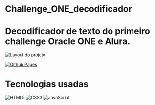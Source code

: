 # Challenge_ONE_decodificador
# Decodificador de texto do primeiro challenge Oracle ONE e Alura.

![Layout do projeto](https://github.com/julianaferreira-dev/julianaferreira-dev.github.io/assets/96956180/273d2ff8-d1be-4c10-9e16-29a3218e80c8)

[![Github Pages](https://img.shields.io/badge/github%20pages-121013?style=for-the-badge&logo=github&logoColor=white)](https://miqueasl.github.io/Challenge_ONE_decodificador/)

# Tecnologias usadas

![HTML5](https://img.shields.io/badge/html5-%23E34F26.svg?style=for-the-badge&logo=html5&logoColor=white)
![CSS3](https://img.shields.io/badge/css3-%231572B6.svg?style=for-the-badge&logo=css3&logoColor=white)
![JavaScript](https://img.shields.io/badge/javascript-%23323330.svg?style=for-the-badge&logo=javascript&logoColor=%23F7DF1E)



          
          
